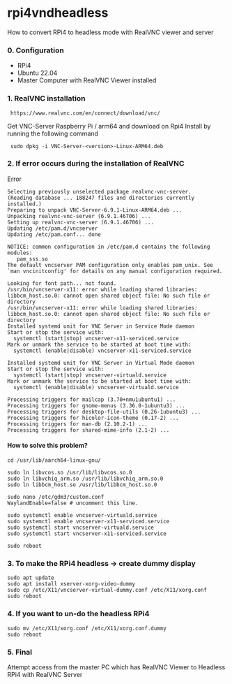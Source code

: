 # rpi4vndheadless
How to convert RPi4 to headless mode with RealVNC viewer and server

### 0. Configuration

- RPi4
- Ubuntu 22.04
- Master Computer with RealVNC Viewer installed
  
### 1. RealVNC installation

```http
 https://www.realvnc.com/en/connect/download/vnc/
```

Get VNC-Server Raspberry Pi / arm64 and download on Rpi4
Install by running the following command

```http
 sudo dpkg -i VNC-Server-<version>-Linux-ARM64.deb
```
### 2. If error occurs during the installation of RealVNC

Error
```http
Selecting previously unselected package realvnc-vnc-server.
(Reading database ... 188247 files and directories currently installed.)
Preparing to unpack VNC-Server-6.9.1-Linux-ARM64.deb ...
Unpacking realvnc-vnc-server (6.9.1.46706) ...
Setting up realvnc-vnc-server (6.9.1.46706) ...
Updating /etc/pam.d/vncserver
Updating /etc/pam.conf... done

NOTICE: common configuration in /etc/pam.d contains the following modules:
   pam_sss.so
The default vncserver PAM configuration only enables pam_unix. See
`man vncinitconfig' for details on any manual configuration required.

Looking for font path... not found.
/usr/bin/vncserver-x11: error while loading shared libraries: libbcm_host.so.0: cannot open shared object file: No such file or directory
/usr/bin/vncserver-x11: error while loading shared libraries: libbcm_host.so.0: cannot open shared object file: No such file or directory
Installed systemd unit for VNC Server in Service Mode daemon
Start or stop the service with:
  systemctl (start|stop) vncserver-x11-serviced.service
Mark or unmark the service to be started at boot time with:
  systemctl (enable|disable) vncserver-x11-serviced.service

Installed systemd unit for VNC Server in Virtual Mode daemon
Start or stop the service with:
  systemctl (start|stop) vncserver-virtuald.service
Mark or unmark the service to be started at boot time with:
  systemctl (enable|disable) vncserver-virtuald.service

Processing triggers for mailcap (3.70+nmu1ubuntu1) ...
Processing triggers for gnome-menus (3.36.0-1ubuntu3) ...
Processing triggers for desktop-file-utils (0.26-1ubuntu3) ...
Processing triggers for hicolor-icon-theme (0.17-2) ...
Processing triggers for man-db (2.10.2-1) ...
Processing triggers for shared-mime-info (2.1-2) ...
```
#### How to solve this problem?
```http
cd /usr/lib/aarch64-linux-gnu/

sudo ln libvcos.so /usr/lib/libvcos.so.0
sudo ln libvchiq_arm.so /usr/lib/libvchiq_arm.so.0
sudo ln libbcm_host.so /usr/lib/libbcm_host.so.0
```
```http
sudo nano /etc/gdm3/custom.conf
WaylandEnable=false # uncomment this line.
```
```http
sudo systemctl enable vncserver-virtuald.service
sudo systemctl enable vncserver-x11-serviced.service
sudo systemctl start vncserver-virtuald.service
sudo systemctl start vncserver-x11-serviced.service

sudo reboot
```
### 3. To make the RPi4 headless -> create dummy display

```http
sudo apt update
sudo apt install xserver-xorg-video-dummy
sudo cp /etc/X11/vncserver-virtual-dummy.conf /etc/X11/xorg.conf
sudo reboot
```

### 4. If you want to un-do the headless RPi4

```http
sudo mv /etc/X11/xorg.conf /etc/X11/xorg.conf.dummy
sudo reboot
```

### 5. Final

Attempt access from the master PC which has RealVNC Viewer to Headless RPi4 with RealVNC Server
